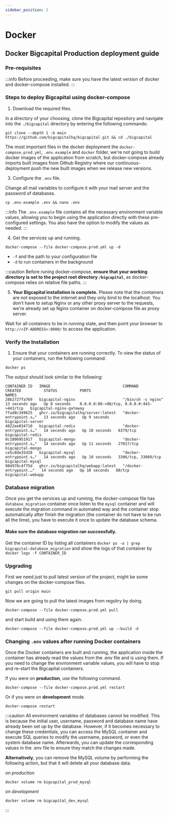 ```yaml
---
sidebar_position: 2
---
```


# Docker

## Docker Bigcapital Production deployment guide

### Pre-requisites

:::info
Before proceeding, make sure you have the latest version of docker and docker-compose installed.
:::

### Steps to deploy Bigcapital using docker-compose

1. Download the required files. 

In a directory of your choosing, clone the Bigcapital repository and navigate into the `./bigcapital` directory by entering the following commands:

```
git clone --depth 1 -b main https://github.com/bigcapitalhq/bigcapital.git && cd ./bigcapital
```

The most important files in the docker deployment the `docker-compose.prod.yml`, `.env.example` and `docker` folder, we're not going to build docker images of the application from scratch, but docker-compose already imports built images from Github Registry where our continuous-deployment push the new built images when we release new versions.

3. Configure the `.env` file.

Change all mail variables to configure it with your mail server and the password of databases.

```
cp .env.example .env && nano .env
```

:::info
The `.env.example` file contains all the necessary environment variable values, allowing you to begin using the application directly with these pre-configured settings. You also have the option to modify the values as needed.
:::

4. Get the services up and running.

```
docker-compose --file docker-compose.prod.yml up -d
```

- `-f` and the path to your configuration file
- `-d` to run containers in the background

:::caution
Before runing docker-compose, **ensure that your working directory is set to the project root directory `/bigcapital`**, as docker-compose relies on relative file paths.
:::

5. **Your Bigcapital installation is complete.** Please note that the containers are not exposed to the internet and they only bind to the localhost. You don't have to setup Nginx or any other proxy server to the requests, we're already set up Nginx container on docker-compose file as proxy server.

Wait for all containers to be in running state, and then point your browser to `http://<IP-ADDRESS>:8000/` to access the application.

### Verify the Installation

1. Ensure that your containers are running correctly. To view the status of your containers, run the following command:

```
docker ps
```

The output should look similar to the following:

```
CONTAINER ID   IMAGE                                COMMAND                  CREATED          STATUS          PORTS                                      NAMES
28b2727fa769   bigcapital-nginx                     "/bin/sh -c nginx"       13 seconds ago   Up 8 seconds    0.0.0.0:80->80/tcp, 0.0.0.0:443->443/tcp   bigcapital-nginx-gateway
7fad8c349625   ghcr.io/bigcapitalhq/server:latest   "docker-entrypoint.s…"   13 seconds ago   Up 9 seconds                                               bigcapital-server
4822ee034710   bigcapital-redis                     "docker-entrypoint.s…"   14 seconds ago   Up 10 seconds   6379/tcp                                   bigcapital-redis
0c1806951917   bigcapital-mongo                     "docker-entrypoint.s…"   14 seconds ago   Up 11 seconds   27017/tcp                                  bigcapital-mongo
ce5c8de35d28   bigcapital-mysql                     "docker-entrypoint.s…"   14 seconds ago   Up 10 seconds   3306/tcp, 33060/tcp                        bigcapital-mysql
984978c4f75d   ghcr.io/bigcapitalhq/webapp:latest   "/docker-entrypoint.…"   14 seconds ago   Up 10 seconds   80/tcp                                     bigcapital-webapp
```

### Database migration

Once you get the services up and running, the docker-compose file has `database_migration` container once listen to the `mysql` container and will execute the migration command in automated way and the container stop automatically after finish the migration (the container do not have to be run all the time), you have to execute it once to update the database schema.

#### Make sure the database migration ran successfully.

Get the container ID by listing all containers `docker ps -a | grep bigcapital-database_migration` and show the logs of that container by `docker logs -f CONTAINER_ID`

### Upgrading

First we need just to pull latest version of the project, might be some changes on the docker-compose files.

```
git pull origin main
```

Now we are going to pull the latest images from regsitry by doing.

```
docker-compose --file docker-compose.prod.yml pull
```

and start build and using them again.

```
docker-compose --file docker-compose.prod.yml up --build -d
```

### Changing `.env` values after running Docker containers

Once the Docker containers are built and running, the application inside the container has already read the values from the .env file and is using them.
If you need to change the environment variable values, you will have to stop and re-start the Bigcapital containers.

If you were on **production**, use the following command.

```
docker-compose --file docker-compose.prod.yml restart
```

Or if you were on **development** mode.
```
docker-compose restart
```

:::caution
All environment variables of databases cannot be modified. This is because the initial user, username, password and database name have already been set up by the database. However, if it becomes necessary to change these credentials, you can access the MySQL container and execute SQL queries to modify the username, password, or even the system database name. Afterwards, you can update the corresponding values in the .env file to ensure they match the changes made.

**Alternatively**, you can remove the MySQL volume by performing the following action, but that it will delete all your database data.

*on production*
```
docker volume rm bigcapital_prod_mysql
```

*on development*
```
docker volume rm bigcapital_dev_mysql
```
:::